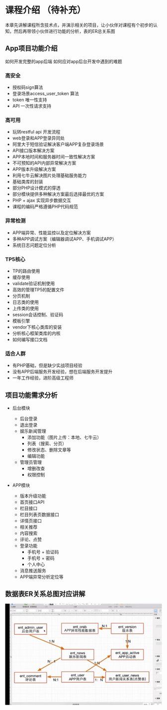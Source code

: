 # 课程介绍 （待补充）

本章先讲解课程所含技术点，并演示相关的项目，让小伙伴对课程有个初步的认知，然后再带领小伙伴进行功能的分析，表的ER总关系图

## App项目功能介绍

如何开发完整的app后端
如何应对app后台开发中遇到的难题

### 高安全

- 授权码sign算法
- 登录场景access_user_token 算法
- token 唯一性支持
- API 一次性请求支持

### 高可用

- 玩转restful api 开发流程
- web登录和APP登录异同处
- 阿里大于短信验证解决客户端APP复杂登录场景
- API接口版本解决方案
- APP本地时间和服务器时间一致性解决方案
- 不可预知的API内部异常解决方案
- APP版本升级解决方案
- 利用七牛云解决图片处理基础服务能力
- 基础类库的封装
- 部分PHP设计模式的穿透
- 部分模块提供多种解决方案最后选择最优的方案
- PHP + ajax 实现异步数据交互
- 课程的编码严格遵循PHP代码规范

### 异常检测

- APP端异常、性能监控以及定位解决方案
- 多种APP调试方案（编辑器调试APP、手机调试APP）
- 系统日志问题定位分析

### TP5核心

- TP的路由使用
- 缓存使用
- validate验证机制使用
- 高效的管理TP5的配置文件
- 分页机制
- 日志类的使用
- 上传类的使用
- session会话控制、验证码
- 模板引擎
- vendor下核心类库的安装
- 分析核心框架类库的内核
- 如何编写接口文档

### 适合人群

- 有PHP基础，但是缺少实战项目经验
- 没有APP后端服务开发经验，想在后端服务开发提升
- 一年工作经验，进阶高级工程师

## 项目功能需求分析

- 后台模块
	- 后台登录
	- 退出登录
	- 娱乐新闻管理
		- 添加功能（图片上传：本地、七牛云）
		- 列表（搜索、分页）
		- 修改状态、删除文章等
		- 编辑功能
	- 管理员管理
		- 增删改查
		- 权限控制
		
- APP模块
	- 版本升级功能
	- 首页接口API
	- 栏目接口
	- 栏目列表页数据接口
	- 详情页接口
	- 相关推荐
	- 内容搜索
	- 评论、点赞
	- 登录功能
		- 手机号 + 验证码
		- 手机号 + 密码
		- 个人中心
	- 消息推送服务
	- APP端异常分析定位等

## 数据表ER关系总图对应讲解

![关系图](1.png)

